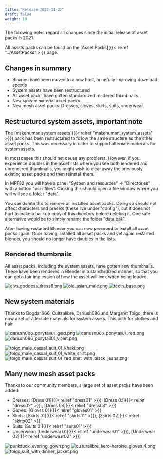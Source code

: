 ```yaml
---
title: "Release 2022-11-22"
draft: false
weight: 10
---
```


The following notes regard all changes since the initial release of asset packs in 2021. 

All assets packs can be found on the [Asset Packs]({{< relref "../AssetPacks" >}}) page. 

## Changes in summary

* Binaries have been moved to a new host, hopefully improving download speeds
* System assets have been restructured
* All asset packs have gotten standardized rendered thumbnails
* New system material asset packs
* New mesh asset packs: Dresses, gloves, skirts, suits, underwear

## Restructured system assets, important note

The [makehuman system assets]({{< relref "makehuman_system_assets" >}}) pack has been restructured to follow the same structure as the other 
asset packs. This was necessary in order to support alternate materials for system assets. 

In most cases this should not cause any problems. However, if you experience doubles in the asset lists where you see both rendered and unrendered
thumbnails, you might wish to clear away the previously existing asset packs and then reinstall them. 

In MPFB2 you will have a panel "System and resources" -> "Directories" with a button "user files". Clicking this should open a file window where 
you will will see a folder "data". 

You can delete this to remove all installed asset packs. Doing so should not affect characters and presets (these live under "config"), but it does
not hurt to make a backup copy of this directory before deleting it. One safe alternative would be to simply rename the folder "data.bak".

After having restarted Blender you can now proceeed to install all asset packs again. Once having installed all asset packs and yet again restarted
blender, you should no longer have doubles in the lists.

## Rendered thumbnails

All asset packs, including the system assets, have gotten new thumbnails. These have been rendered in Blender in a standardized manner, so that you 
can get a fair impression of how the asset will look when being loaded. 

![elvs_goddess_dress6.png](elvs_goddess_dress6.png) ![old_asian_male.png](old_asian_male.png) ![teeth_base.png](teeth_base.png) 

## New system materials 

Thanks to Bogdan666, Cultiralibre, Dariush086 and Margaret Toigo, there is now a set of alternate materials for system assets. This both for clothes and hair

![dariush086_ponytail01_gold.png](dariush086_ponytail01_gold.png) ![dariush086_ponytail01_red.png](dariush086_ponytail01_red.png)  ![dariush086_ponytail01_violet.png](dariush086_ponytail01_violet.png)

![toigo_male_casual_suit_01_khaki.png](toigo_male_casual_suit_01_khaki.png) ![toigo_male_casual_suit_01_white_shirt.png](toigo_male_casual_suit_01_white_shirt.png) ![toigo_male_casual_suit_01_red_shirt_with_black_jeans.png](toigo_male_casual_suit_01_red_shirt_with_black_jeans.png)

## Many new mesh asset packs

Thanks to our community members, a large set of asset packs have been added:

* Dresses: [Dress 01]({{< relref "dress01" >}}), [Dress 02]({{< relref "dress02" >}}), [Dress 03]({{< relref "dress03" >}})
* Gloves: [Gloves 01]({{< relref "gloves01" >}})
* Skirts: [Skirts 01]({{< relref "skirts01" >}}), [Skirts 02]({{< relref "skirts02" >}})
* Suits: [Suits 01]({{< relref "suits01" >}})
* Underwear: [Underwear 01]({{< relref "underwear01" >}}), [Underwear 02]({{< relref "underwear02" >}})

![punkduck_evening_gown.png](punkduck_evening_gown.png) ![culturalibre_hero-heroine_gloves_4.png](culturalibre_hero-heroine_gloves_4.png) ![toigo_suit_with_dinner_jacket.png](toigo_suit_with_dinner_jacket.png) 